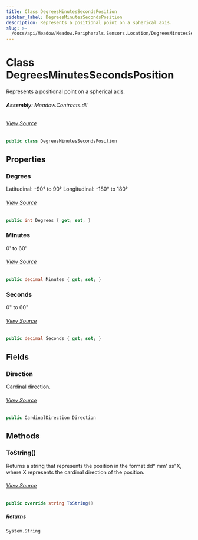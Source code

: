 ```yaml
---
title: Class DegreesMinutesSecondsPosition
sidebar_label: DegreesMinutesSecondsPosition
description: Represents a positional point on a spherical axis.
slug: >-
  /docs/api/Meadow/Meadow.Peripherals.Sensors.Location/DegreesMinutesSecondsPosition
---
```

# Class DegreesMinutesSecondsPosition
Represents a positional point on a spherical axis.

###### **Assembly**: Meadow.Contracts.dll
###### [View Source](https://github.com/WildernessLabs/Meadow.Contracts.git/blob/develop/Source/Meadow.Contracts/Peripherals/Sensors/Location/DegreesMinutesSecondsPosition.cs#L9)
```csharp title="Declaration"
public class DegreesMinutesSecondsPosition
```
## Properties
### Degrees
Latitudinal: -90° to 90°
Longitudinal: -180° to 180°
###### [View Source](https://github.com/WildernessLabs/Meadow.Contracts.git/blob/develop/Source/Meadow.Contracts/Peripherals/Sensors/Location/DegreesMinutesSecondsPosition.cs#L15)
```csharp title="Declaration"
public int Degrees { get; set; }
```
### Minutes
0' to 60'
###### [View Source](https://github.com/WildernessLabs/Meadow.Contracts.git/blob/develop/Source/Meadow.Contracts/Peripherals/Sensors/Location/DegreesMinutesSecondsPosition.cs#L19)
```csharp title="Declaration"
public decimal Minutes { get; set; }
```
### Seconds
0" to 60"
###### [View Source](https://github.com/WildernessLabs/Meadow.Contracts.git/blob/develop/Source/Meadow.Contracts/Peripherals/Sensors/Location/DegreesMinutesSecondsPosition.cs#L23)
```csharp title="Declaration"
public decimal Seconds { get; set; }
```
## Fields
### Direction
Cardinal direction.
###### [View Source](https://github.com/WildernessLabs/Meadow.Contracts.git/blob/develop/Source/Meadow.Contracts/Peripherals/Sensors/Location/DegreesMinutesSecondsPosition.cs#L27)
```csharp title="Declaration"
public CardinalDirection Direction
```
## Methods
### ToString()
Returns a string that represents the position in the format dd° mm' ss"X, where X represents the cardinal direction of the position.
###### [View Source](https://github.com/WildernessLabs/Meadow.Contracts.git/blob/develop/Source/Meadow.Contracts/Peripherals/Sensors/Location/DegreesMinutesSecondsPosition.cs#L33)
```csharp title="Declaration"
public override string ToString()
```

##### Returns

`System.String`
